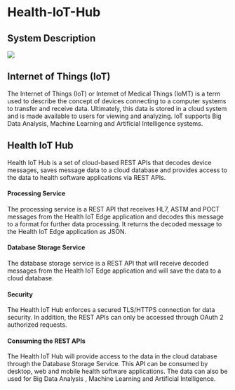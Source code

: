 # Health-IoT-Hub

## System Description

![](https://github.com/rcl-lab-connector/docs/raw/master/.gitbook/assets/system.PNG)

## Internet of Things \(IoT\)

The Internet of Things \(IoT\) or Internet of Medical Things \(IoMT\) is a term used to describe the concept of devices connecting to a computer systems to transfer and receive data. Ultimately, this data is stored in a cloud system and is made available to users for viewing and analyzing. IoT supports Big Data Analysis, Machine Learning and Artificial Intelligence systems.

## **Health IoT Hub**

Health IoT Hub is a set of cloud-based REST APIs that decodes device messages, saves message data to a cloud database and provides access to the data to health software applications via REST APIs.

#### **Processing Service**

The processing service is a REST API that receives HL7, ASTM and POCT messages from the Health IoT Edge application and decodes this message to a format for further data processing. It returns the decoded message to the Health IoT Edge application as JSON.

#### **Database Storage Service**

The database storage service is a REST API that will receive decoded messages from the Health IoT Edge application and will save the data to a cloud database.

#### Security

The Health IoT Hub enforces a secured TLS/HTTPS connection for data security. In addition, the REST APIs can only be accessed through OAuth 2 authorized requests.

#### Consuming the REST APIs

The Health IoT Hub will provide access to the data in the cloud database through the Database Storage Service. This API can be consumed by desktop, web and mobile health software applications. The data can also be used for Big Data Analysis , Machine Learning and Artificial Intelligence.
